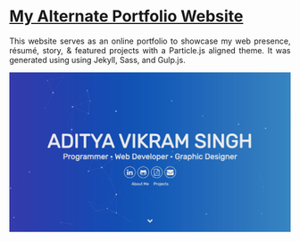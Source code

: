 # <a href="https://lenhathoanvu.github.io/" target="_blank">My Alternate Portfolio Website</a>

 <p align="justify">This website serves as an online portfolio to showcase my web presence, résumé, story, & featured projects with a Particle.js aligned theme. It was generated using using Jekyll, Sass, and Gulp.js.</p>
 
![My Alternate Portfolio Website](https://raw.githubusercontent.com/AVS1508/My-Alternate-Portfolio-Website/master/My-Alternate-Portfolio-Website.jpg)
